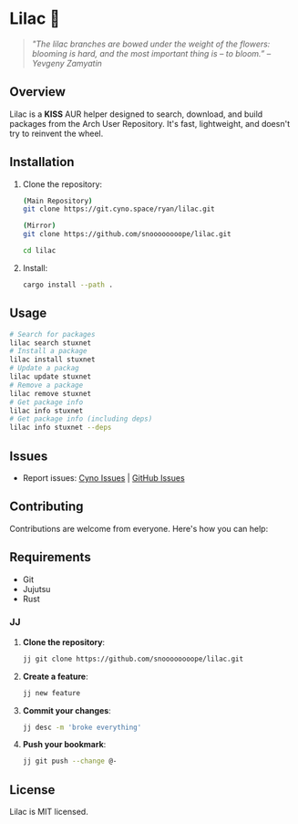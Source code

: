 # Lilac 🌸 
> *"The lilac branches are bowed under the weight of the flowers: blooming is hard, and the most important thing is – to bloom.” – Yevgeny Zamyatin*
## Overview
Lilac is a **KISS** AUR helper designed to search, download, and build packages from the Arch User Repository. It's fast, lightweight, and doesn't try to reinvent the wheel.
## Installation
1. Clone the repository:
   ```bash
   (Main Repository)
   git clone https://git.cyno.space/ryan/lilac.git

   (Mirror)
   git clone https://github.com/snoooooooope/lilac.git

   cd lilac
   ```
2. Install:
   ```bash
   cargo install --path .
   ```
## Usage
```bash
# Search for packages
lilac search stuxnet
# Install a package
lilac install stuxnet
# Update a packag
lilac update stuxnet
# Remove a package
lilac remove stuxnet
# Get package info
lilac info stuxnet
# Get package info (including deps)
lilac info stuxnet --deps
```



## Issues
- Report issues: [Cyno Issues](https://git.cyno.space/issues) | [GitHub Issues](https://github.com/snoooooooope/lilac/issues)
## Contributing
Contributions are welcome from everyone. Here's how you can help:
   ## Requirements
   - Git
   - Jujutsu
   - Rust   
### JJ
1. **Clone the repository**:
   ```bash
   jj git clone https://github.com/snoooooooope/lilac.git
   ```
2. **Create a feature**:
   ```bash
   jj new feature
   ```
3. **Commit your changes**:
   ```bash
   jj desc -m 'broke everything'
   ```
4. **Push your bookmark**:
   ```bash
   jj git push --change @-
   ```
## License
Lilac is MIT licensed.
